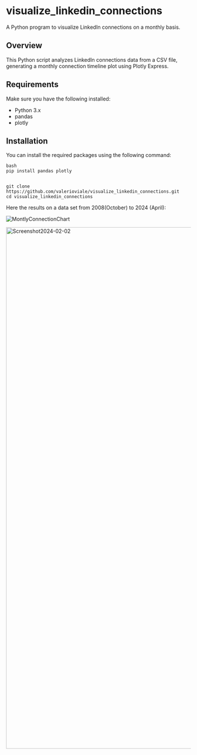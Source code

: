 # visualize_linkedin_connections
A Python program to visualize LinkedIn connections on a monthly basis.

## Overview

This Python script analyzes LinkedIn connections data from a CSV file, generating a monthly connection timeline plot using Plotly Express.

## Requirements

Make sure you have the following installed:

- Python 3.x
- pandas
- plotly

## Installation

You can install the required packages using the following command:
```
bash
pip install pandas plotly


git clone https://github.com/valerioviale/visualize_linkedin_connections.git
cd visualize_linkedin_connections
```

Here the results on a data set from 2008(October) to 2024 (April):


![MontlyConnectionChart](https://github.com/valerioviale/visualize_linkedin_connections/assets/34212301/1e687064-aa47-4919-92f5-aee866cafe73)



<img width="1419" alt="Screenshot2024-02-02" src="https://github.com/valerioviale/visualize_linkedin_connections/assets/34212301/2396ba1f-0606-41e6-979c-73639f62ee8a">

